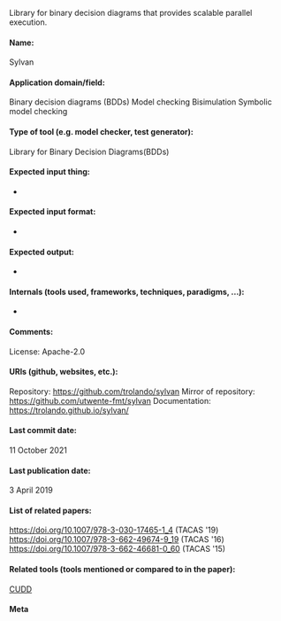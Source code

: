 Library for binary decision diagrams that provides scalable parallel execution.

#### Name:
Sylvan

#### Application domain/field:
Binary decision diagrams (BDDs)
Model checking
Bisimulation
Symbolic model checking

#### Type of tool (e.g. model checker, test generator):
Library for Binary Decision Diagrams(BDDs)

#### Expected input thing:
-

#### Expected input format:
-

#### Expected output:
-

#### Internals (tools used, frameworks, techniques, paradigms, ...):
-

#### Comments:
License: Apache-2.0

#### URIs (github, websites, etc.):
Repository: https://github.com/trolando/sylvan
Mirror of repository: https://github.com/utwente-fmt/sylvan
Documentation: https://trolando.github.io/sylvan/

#### Last commit date:
11 October 2021

#### Last publication date:
3 April 2019

#### List of related papers:
https://doi.org/10.1007/978-3-030-17465-1_4 (TACAS '19)
https://doi.org/10.1007/978-3-662-49674-9_19 (TACAS '16)
https://doi.org/10.1007/978-3-662-46681-0_60 (TACAS '15)

#### Related tools (tools mentioned or compared to in the paper):
[CUDD](Libraries/CUDD.md)

#### Meta
